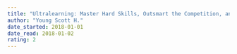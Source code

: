 ```yaml
---
title: "Ultralearning: Master Hard Skills, Outsmart the Competition, and Accelerate Your Career"
author: "Young Scott H."
date_started: 2018-01-01
date_read: 2018-01-02
rating: 2
---
```

